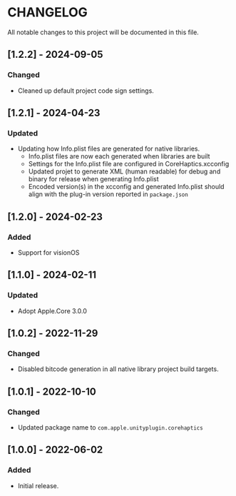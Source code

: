 # CHANGELOG
All notable changes to this project will be documented in this file.

## [1.2.2] - 2024-09-05
### Changed
- Cleaned up default project code sign settings.

## [1.2.1] - 2024-04-23
### Updated
- Updating how Info.plist files are generated for native libraries.
  - Info.plist files are now each generated when libraries are built
  - Settings for the Info.plist file are configured in CoreHaptics.xcconfig
  - Updated projet to generate XML (human readable) for debug and binary for release when generating Info.plist
  - Encoded version(s) in the xcconfig and generated Info.plist should align with the plug-in version reported in `package.json`

## [1.2.0] - 2024-02-23
### Added
- Support for visionOS

## [1.1.0] - 2024-02-11
### Updated
- Adopt Apple.Core 3.0.0

## [1.0.2] - 2022-11-29
### Changed
- Disabled bitcode generation in all native library project build targets.

## [1.0.1] - 2022-10-10
### Changed
- Updated package name to `com.apple.unityplugin.corehaptics`

## [1.0.0] - 2022-06-02
### Added
- Initial release.
